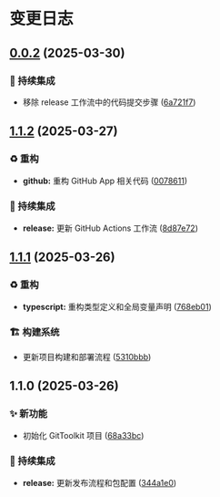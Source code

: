 # 变更日志

## [0.0.2](https://github.com/ClarityJS/git-neko-kit/compare/v0.0.1...v0.0.2) (2025-03-30)


### 🎡 持续集成

* 移除 release 工作流中的代码提交步骤 ([6a721f7](https://github.com/ClarityJS/git-neko-kit/commit/6a721f7a18d4ea790dfd784827db94a45f3eec42))

## [1.1.2](https://github.com/ClarityJS/git-neko-kit/compare/v1.1.1...v1.1.2) (2025-03-27)

### ♻️ 重构

* **github:** 重构 GitHub App 相关代码 ([0078611](https://github.com/ClarityJS/git-neko-kit/commit/0078611b6063f6a712df4f7edbc67790d3a9a35a))

### 🔄 持续集成

* **release:** 更新 GitHub Actions 工作流 ([8d87e72](https://github.com/ClarityJS/git-neko-kit/commit/8d87e72abc2f781226e3f5c7b4288aa37bd4cc3c))

## [1.1.1](https://github.com/ClarityJS/git-neko-kit/compare/v1.1.0...v1.1.1) (2025-03-26)

### ♻️ 重构

* **typescript:** 重构类型定义和全局变量声明 ([768eb01](https://github.com/ClarityJS/git-neko-kit/commit/768eb01adf2491d618437229f626f3e46161c976))

### 🏗️ 构建系统

* 更新项目构建和部署流程 ([5310bbb](https://github.com/ClarityJS/git-neko-kit/commit/5310bbbfddef075828bf9b03f43fda8af79f3794))

## 1.1.0 (2025-03-26)

### ✨ 新功能

* 初始化 GitToolkit 项目 ([68a33bc](https://github.com/ClarityJS/git-neko-kit/commit/68a33bc46a87a06a0adc7ac73c6ee473bee1f97b))

### 🔄 持续集成

* **release:** 更新发布流程和包配置 ([344a1e0](https://github.com/ClarityJS/git-neko-kit/commit/344a1e0b25555c627f34825a5119aa5e9c8b404a))

